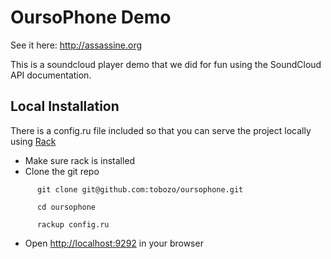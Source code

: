 # OursoPhone Demo

See it here: http://assassine.org 

This is a soundcloud player demo that we did for fun using the SoundCloud API documentation.

## Local Installation

There is a config.ru file included so that you can serve the project locally using [Rack](http://rack.github.com)

* Make sure rack is installed
* Clone the git repo

`      git clone git@github.com:tobozo/oursophone.git`

`      cd oursophone`

`      rackup config.ru`

* Open [http://localhost:9292](http://localhost:9292) in your browser


